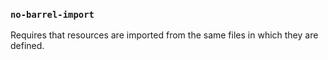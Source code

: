 ### `no-barrel-import`

Requires that resources are imported from the same files in which they are defined.

<!-- assertions noBarrelImport -->